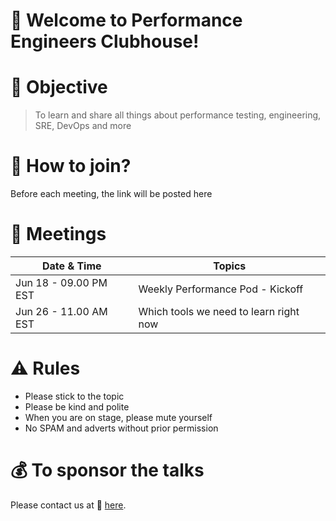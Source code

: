 # 👋 Welcome to Performance Engineers Clubhouse!

# 🎯 Objective

> To learn and share all things about performance testing, engineering, SRE, DevOps and more

# 🤝 How to join?

Before each meeting, the link will be posted here

# 📲 Meetings

|Date & Time | Topics  |
|--|--|
| Jun 18 - 09.00 PM EST | Weekly Performance Pod - Kickoff |
| Jun 26 - 11.00 AM EST | Which tools we need to learn right now |

# ⚠ Rules

* Please stick to the topic
* Please be kind and polite
* When you are on stage, please mute yourself
* No SPAM and adverts without prior permission

# 💰 To sponsor the talks

Please contact us at 📩 [here](mailto:contact@qainsights.com).
